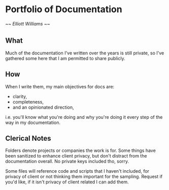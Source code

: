# Portfolio of Documentation

###### ~~ Elliott Williams ~~

## What

Much of the documentation I've written over the years is still private, so I've gathered some here that I am permitted to share publicly.

## How

When I write them, my main objectives for docs are:

- clarity,
- completeness,
- and an opinionated direction,

i.e. you'll know what you're doing and why you're doing it every step of the way in my documentation.

## Clerical Notes

Folders denote projects or companies the work is for. Some things have been sanitized to enhance client privacy, but don't distract from the documentation overall. No private keys included tho, sorry.

Some files will reference code and scripts that I haven't included, for privacy of client or not thinking them important for the sampling. Request if you'd like, if it isn't privacy of client related I can add them.
